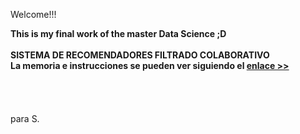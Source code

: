 


Welcome!!! 

<strong>This is my final work of the master Data Science ;D<br><br>
SISTEMA DE RECOMENDADORES FILTRADO COLABORATIVO<br>
La memoria e instrucciones se pueden ver siguiendo el <a href="http://files.grouplens.org/datasets/movielens/">enlace >></a> </strong><br><br>
<br><br><br>
para S.</a> </strong><br>
